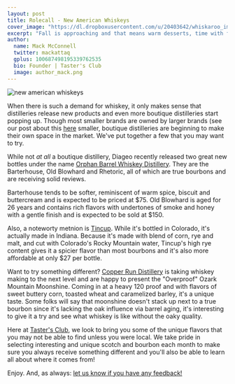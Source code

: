 ```yaml
---
layout: post
title: Rolecall - New American Whiskeys
cover_image: "https://dl.dropboxusercontent.com/u/20403642/whiskaroo_images/whiskaroo_header_images/12.jpg"
excerpt: "Fall is approaching and that means warm desserts, time with family and friends and rich flavors! Cooking with Bourbon adds a unique twist to any dish that you’re making and we wanted to share an amazing Peach Bourbon Pie with.."
author:
  name: Mack McConnell
  twitter: mackattaq
  gplus: 100687498195339762535 
  bio: Founder | Taster's Club
  image: author_mack.png
---
```

![new american whiskeys](https://dl.dropboxusercontent.com/u/20403642/whiskaroo_images/new-whiskeys-to-try.jpg)

When there is such a demand for whiskey, it only makes sense that distilleries release new products and even more boutique distilleries start popping up. Though most smaller brands are owned by larger brands (see our post about this [here](http://www.tastersclub.com/blog/bourbon-family-tree.html) smaller, boutique distilleries are beginning to make their own space in the market. We've put together a few that you may want to try.

While not *at all* a boutique distillery, Diageo recently released two great new bottles under the name <a href="http://whiskyadvocate.com/whisky/2014/01/29/diageos-orphan-barrel-whiskey-project/" rel='nofollow'>Orphan Barrel Whiskey Distillery</a>. They are the Barterhouse, Old Blowhard and Rhetoric, all of which are true bourbons and are receiving solid reviews. 

Barterhouse tends to be softer, reminiscent of warm spice, biscuit and buttercream and is expected to be priced at $75. Old Blowhard is aged for 26 years and contains rich flavors with undertones of smoke and honey with a gentle finish and is expected to be sold at $150.

Also, a noteworty metnion is <a href="http://www.proximospirits.com/tincup.html" rel='nofollow'>Tincup</a>. While it's bottled in Colorado, it's actually made in Indiana. Because it's made with blend of corn, rye and malt, and cut with Colorado's Rocky Mountain water, Tincup's high rye content gives it a spicier flavor than most bourbons and it's also more affordable at only $27 per bottle.

Want to try something different? <a href="http://www.copperrundistillery.com/" rel="nofollow">Copper Run Distillery</a> is taking whiskey making to the next level and are happy to present the "Overproof" Ozark Mountain Moonshine. Coming in at a heavy 120 proof and with flavors of sweet buttery corn, toasted wheat and caramelized barley, it's a unique taste. Some folks will say that moonshine doesn't stack up next to a true bourbon since it's lacking the oak influence via barrel aging, it's interesting to give it a try and see what whiskey is like without the oaky quality.

Here at <a href="http://www.tastersclub.com">Taster's Club</a>, we look to bring you some of the unique flavors that you may not be able to find unless you were local. We take pride in selecting interesting and unique scotch and bourbon each month to make sure you always receive something different and you'll also be able to learn all about where it comes from!

Enjoy. And, as always: <a href="mailto:info@tastersclub.com?subject=Feedback!">let us know if you have any feedback!</a>